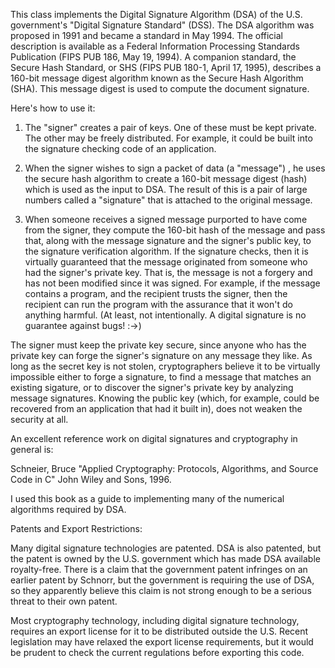This class implements the Digital Signature Algorithm (DSA) of the U.S. government's "Digital Signature Standard" (DSS). The DSA algorithm was proposed in 1991 and became a standard in May 1994. The official description is available as a Federal Information Processing Standards Publication (FIPS PUB 186, May 19, 1994). A companion standard, the Secure Hash Standard, or SHS (FIPS PUB 180-1, April 17, 1995), describes a 160-bit message digest algorithm known as the Secure Hash Algorithm (SHA). This message digest is used to compute the document signature.Here's how to use it:  1. The "signer" creates a pair of keys. One of these must be kept private. The other may be freely distributed. For example, it could be built into the signature checking code of an application.  2. When the signer wishes to sign a packet of data (a "message") , he uses the secure hash algorithm to create a 160-bit message digest (hash) which is used as the input to DSA. The result of this is a pair of large numbers called a "signature" that is attached to the original message.  3. When someone receives a signed message purported to have come from the signer, they compute the 160-bit hash of the message and pass that, along with the message signature and the signer's public key, to the signature verification algorithm. If the signature checks, then it is virtually guaranteed that the message originated from someone who had the signer's private key. That is, the message is not a forgery and has not been modified since it was signed. For example, if the message contains a program, and the recipient trusts the signer, then the recipient can run the program with the assurance that it won't do anything harmful. (At least, not intentionally. A digital signature is no guarantee against bugs! :->)The signer must keep the private key secure, since anyone who has the private key can forge the signer's signature on any message they like. As long as the secret key is not stolen, cryptographers believe it to be virtually impossible either to forge a signature, to find a message that matches an existing sigature, or to discover the signer's private key by analyzing message signatures. Knowing the public key (which, for example, could be recovered from an application that had it built in), does not weaken the security at all.An excellent reference work on digital signatures and cryptography in general is:  Schneier, Bruce  "Applied Cryptography: Protocols, Algorithms, and Source Code in C"  John Wiley and Sons, 1996.I used this book as a guide to implementing many of the numerical algorithms required by DSA.Patents and Export Restrictions:Many digital signature technologies are patented. DSA is also patented, but the patent is owned by the U.S. government which has made DSA available royalty-free. There is a claim that the government patent infringes on an earlier patent by Schnorr, but the government is requiring the use of DSA, so they apparently believe this claim is not strong enough to be a serious threat to their own patent.Most cryptography technology, including digital signature technology, requires an export license for it to be distributed outside the U.S. Recent legislation may have relaxed the export license requirements, but it would be prudent to check the current regulations before exporting this code.